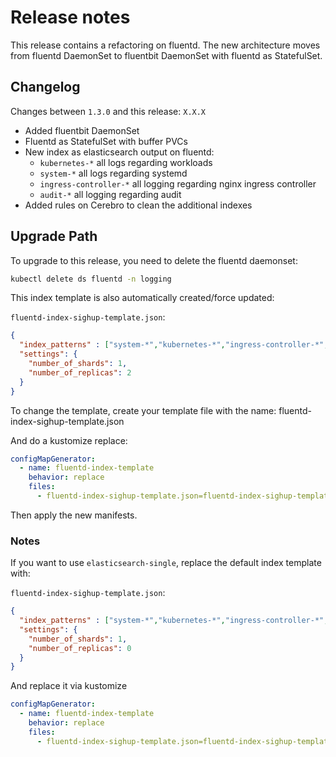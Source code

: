 # Release notes

This release contains a refactoring on fluentd. The new architecture moves from fluentd DaemonSet to fluentbit DaemonSet
with fluentd as StatefulSet.

## Changelog

Changes between `1.3.0` and this release: `X.X.X`

- Added fluentbit DaemonSet
- Fluentd as StatefulSet with buffer PVCs
- New index as elasticsearch output on fluentd:
    - `kubernetes-*` all logs regarding workloads
    - `system-*` all logs regarding systemd
    - `ingress-controller-*` all logging regarding nginx ingress controller
    - `audit-*` all logging regarding audit
- Added rules on Cerebro to clean the additional indexes

## Upgrade Path

To upgrade to this release, you need to delete the fluentd daemonset:

```bash
kubectl delete ds fluentd -n logging
```

This index template is also automatically created/force updated:

`fluentd-index-sighup-template.json`:
```json
{
  "index_patterns" : ["system-*","kubernetes-*","ingress-controller-*","audit-*"],
  "settings": {
    "number_of_shards": 1,
    "number_of_replicas": 2
  }
}
```

To change the template, create your template file with the name: fluentd-index-sighup-template.json

And do a kustomize replace:

```yaml
configMapGenerator:
  - name: fluentd-index-template
    behavior: replace
    files:
      - fluentd-index-sighup-template.json=fluentd-index-sighup-template.json
```

Then apply the new manifests.


### Notes

If you want to use `elasticsearch-single`, replace the default index template with:

`fluentd-index-sighup-template.json`:
```json
{
  "index_patterns" : ["system-*","kubernetes-*","ingress-controller-*","audit-*"],
  "settings": {
    "number_of_shards": 1,
    "number_of_replicas": 0
  }
}
```

And replace it via kustomize 

```yaml
configMapGenerator:
  - name: fluentd-index-template
    behavior: replace
    files:
      - fluentd-index-sighup-template.json=fluentd-index-sighup-template.json
```
